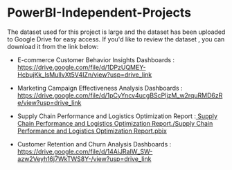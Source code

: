 # PowerBI-Independent-Projects


 The dataset used for this project is large and the dataset has been uploaded to Google Drive for easy access. If you'd like to review the dataset , you can download it from the link below:

* E-commerce Customer Behavior Insights Dashboards : https://drive.google.com/file/d/1DPzUQMEY-HcbujKk_lsMuIlvXt5V4IZn/view?usp=drive_link
  
* Marketing Campaign Effectiveness Analysis Dashboards  : https://drive.google.com/file/d/1pCyYncv4ucgBScPIjzM_w2rquRMD6zRe/view?usp=drive_link
  
* Supply Chain Performance and Logistics Optimization Report :[ Supply Chain Performance and Logistics Optimization Report./Supply Chain Performance and Logistics Optimization Report.pbix](https://github.com/Sayeed-Bin/PowerBI-Independent-Projects/blob/main/Supply%20Chain%20Performance%20and%20Logistics%20Optimization%20Report./Supply%20Chain%20Performance%20and%20Logistics%20Optimization%20Report.pbix)

* Customer Retention and Churn Analysis Dashboards : https://drive.google.com/file/d/14AiJRaIW_SW-azw2Veyh16j7WkTWS8Y-/view?usp=drive_link


